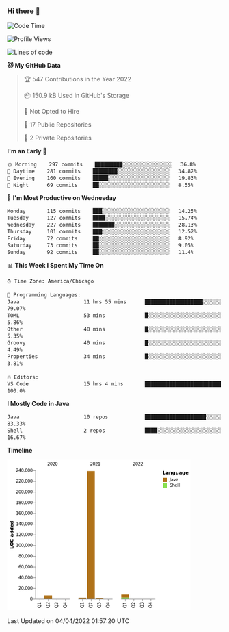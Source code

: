 ### Hi there 👋


<!--START_SECTION:waka-->
![Code Time](http://img.shields.io/badge/Code%20Time-2%2C196%20hrs%2032%20mins-blue)

![Profile Views](http://img.shields.io/badge/Profile%20Views-11-blue)

![Lines of code](https://img.shields.io/badge/From%20Hello%20World%20I%27ve%20Written-257%20Thousand%20lines%20of%20code-blue)

**🐱 My GitHub Data** 

> 🏆 547 Contributions in the Year 2022
 > 
> 📦 150.9 kB Used in GitHub's Storage 
 > 
> 🚫 Not Opted to Hire
 > 
> 📜 17 Public Repositories 
 > 
> 🔑 2 Private Repositories  
 > 
**I'm an Early 🐤** 

```text
🌞 Morning    297 commits    █████████░░░░░░░░░░░░░░░░   36.8% 
🌆 Daytime    281 commits    ████████░░░░░░░░░░░░░░░░░   34.82% 
🌃 Evening    160 commits    █████░░░░░░░░░░░░░░░░░░░░   19.83% 
🌙 Night      69 commits     ██░░░░░░░░░░░░░░░░░░░░░░░   8.55%

```
📅 **I'm Most Productive on Wednesday** 

```text
Monday       115 commits    ███░░░░░░░░░░░░░░░░░░░░░░   14.25% 
Tuesday      127 commits    ████░░░░░░░░░░░░░░░░░░░░░   15.74% 
Wednesday    227 commits    ███████░░░░░░░░░░░░░░░░░░   28.13% 
Thursday     101 commits    ███░░░░░░░░░░░░░░░░░░░░░░   12.52% 
Friday       72 commits     ██░░░░░░░░░░░░░░░░░░░░░░░   8.92% 
Saturday     73 commits     ██░░░░░░░░░░░░░░░░░░░░░░░   9.05% 
Sunday       92 commits     ██░░░░░░░░░░░░░░░░░░░░░░░   11.4%

```


📊 **This Week I Spent My Time On** 

```text
⌚︎ Time Zone: America/Chicago

💬 Programming Languages: 
Java                     11 hrs 55 mins      ███████████████████░░░░░░   79.07% 
TOML                     53 mins             █░░░░░░░░░░░░░░░░░░░░░░░░   5.86% 
Other                    48 mins             █░░░░░░░░░░░░░░░░░░░░░░░░   5.35% 
Groovy                   40 mins             █░░░░░░░░░░░░░░░░░░░░░░░░   4.49% 
Properties               34 mins             █░░░░░░░░░░░░░░░░░░░░░░░░   3.81%

🔥 Editors: 
VS Code                  15 hrs 4 mins       █████████████████████████   100.0%

```

**I Mostly Code in Java** 

```text
Java                     10 repos            ████████████████████░░░░░   83.33% 
Shell                    2 repos             ████░░░░░░░░░░░░░░░░░░░░░   16.67%

```


**Timeline**

![Chart not found](https://raw.githubusercontent.com/powercasgamer/powercasgamer/master/charts/bar_graph.png) 


 Last Updated on 04/04/2022 01:57:20 UTC
<!--END_SECTION:waka-->
